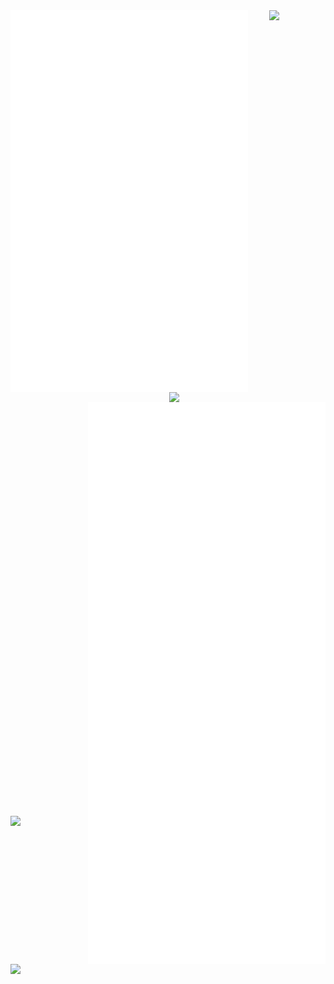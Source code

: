 <a href="#" cursor="deafult" >
<img align="left" width="380" src="https://github.com/iayanami/iayanami/blob/main/metrics.svg" />
<img align="right" width="90" src="https://media.giphy.com/media/c2BZKpNiKwL11N7jjb/giphy.gif" />

<img align="right" width="250" src="https://camo.githubusercontent.com/839de0fbfb3670ae11c12f9006dab652c99b454341b11f03673c4bda0c52eda8/68747470733a2f2f636f756e742e6765746c6f6c692e636f6d2f6765742f403a6c6f776c6967687465723f7468656d653d72756c653334" />

<img align="right" width="380" src="https://github.com/iayanami/iayanami/blob/main/metrics.personal.anilist.svg" />

<img align="right" width="380" src="https://github.com/iayanami/iayanami/blob/main/metrics.personal.achievements.svg" />
<img align="left" width="90" src="https://media.giphy.com/media/Tn8rFhgmV6GLw9NGbZ/giphy.gif" />
<img align="left" width="380" src="https://github-readme-stats.vercel.app/api?username=iayanami&show_icons=true&theme=radical&align="center" />
</a>
